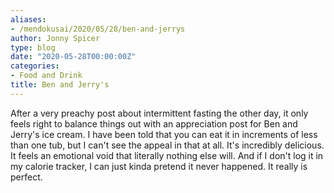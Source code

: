 ```yaml
---
aliases:
- /mendokusai/2020/05/28/ben-and-jerrys
author: Jonny Spicer
type: blog
date: "2020-05-28T00:00:00Z"
categories:
- Food and Drink
title: Ben and Jerry's
---
```

After a very preachy post about intermittent fasting the other day, it only feels right to balance things out with an appreciation post for Ben and Jerry's ice cream. I have been
told that you can eat it in increments of less than one tub, but I can't see the appeal in that at all. It's incredibly delicious. It feels an emotional void that literally nothing
else will. And if I don't log it in my calorie tracker, I can just kinda pretend it never happened. It really is perfect.
